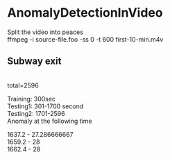 # AnomalyDetectionInVideo


Split the video into peaces<br>
ffmpeg -i source-file.foo -ss 0 -t 600 first-10-min.m4v<br>

Subway exit<br>
---------------

<br>total=2596<br>

Training: 300sec<br>
Testing1: 301-1700 second<br>
Testing2: 1701-2596<br>
Anomaly at the following time<br>


1637.2 - 27.286666667<br>
1659.2 - 28<br>
1662.4 - 28<br>
